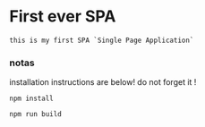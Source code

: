 # First ever SPA
```
this is my first SPA `Single Page Application`
```
### notas

installation instructions are below! do not forget it !

```
npm install
```

```
npm run build
```